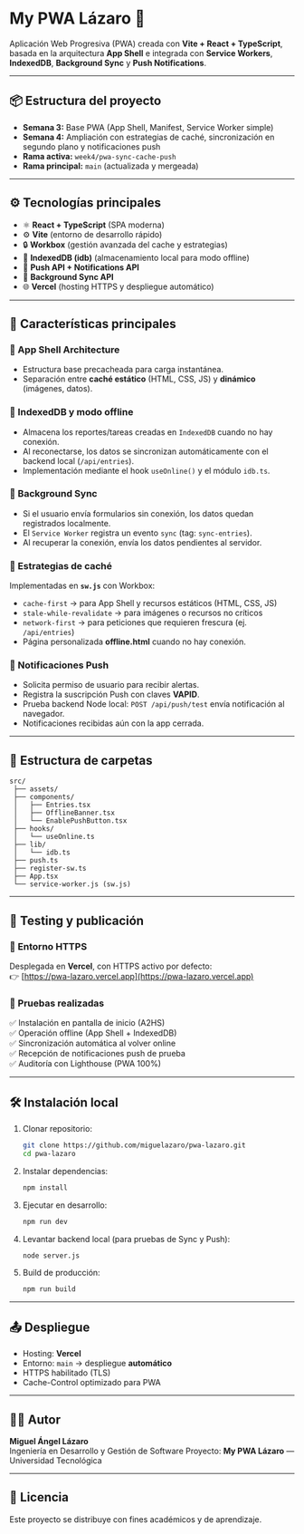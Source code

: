 # My PWA Lázaro 🚀

Aplicación Web Progresiva (PWA) creada con **Vite + React + TypeScript**, basada en la arquitectura **App Shell** e integrada con **Service Workers**, **IndexedDB**, **Background Sync** y **Push Notifications**.

---

## 📦 Estructura del proyecto
- **Semana 3:** Base PWA (App Shell, Manifest, Service Worker simple)  
- **Semana 4:** Ampliación con estrategias de caché, sincronización en segundo plano y notificaciones push  
- **Rama activa:** `week4/pwa-sync-cache-push`  
- **Rama principal:** `main` (actualizada y mergeada)

---

## ⚙️ Tecnologías principales
- ⚛️ **React + TypeScript** (SPA moderna)
- ⚙️ **Vite** (entorno de desarrollo rápido)
- 🔒 **Workbox** (gestión avanzada del cache y estrategias)
- 💾 **IndexedDB (idb)** (almacenamiento local para modo offline)
- 🔔 **Push API + Notifications API**
- 🔄 **Background Sync API**
- 🌐 **Vercel** (hosting HTTPS y despliegue automático)

---

## 📲 Características principales

### 🧱 App Shell Architecture
- Estructura base precacheada para carga instantánea.
- Separación entre **caché estático** (HTML, CSS, JS) y **dinámico** (imágenes, datos).

### 💾 IndexedDB y modo offline
- Almacena los reportes/tareas creadas en `IndexedDB` cuando no hay conexión.
- Al reconectarse, los datos se sincronizan automáticamente con el backend local (`/api/entries`).
- Implementación mediante el hook `useOnline()` y el módulo `idb.ts`.

### 🔄 Background Sync
- Si el usuario envía formularios sin conexión, los datos quedan registrados localmente.
- El `Service Worker` registra un evento `sync` (tag: `sync-entries`).
- Al recuperar la conexión, envía los datos pendientes al servidor.

### 📡 Estrategias de caché
Implementadas en **`sw.js`** con Workbox:
- `cache-first` → para App Shell y recursos estáticos (HTML, CSS, JS)
- `stale-while-revalidate` → para imágenes o recursos no críticos
- `network-first` → para peticiones que requieren frescura (ej. `/api/entries`)
- Página personalizada **offline.html** cuando no hay conexión.

### 🔔 Notificaciones Push
- Solicita permiso de usuario para recibir alertas.
- Registra la suscripción Push con claves **VAPID**.
- Prueba backend Node local: `POST /api/push/test` envía notificación al navegador.
- Notificaciones recibidas aún con la app cerrada.

---

## 🧠 Estructura de carpetas
```
src/
 ├── assets/
 ├── components/
 │   ├── Entries.tsx
 │   ├── OfflineBanner.tsx
 │   └── EnablePushButton.tsx
 ├── hooks/
 │   └── useOnline.ts
 ├── lib/
 │   └── idb.ts
 ├── push.ts
 ├── register-sw.ts
 ├── App.tsx
 └── service-worker.js (sw.js)
```

---

## 🧪 Testing y publicación
### 🔹 Entorno HTTPS
Desplegada en **Vercel**, con HTTPS activo por defecto:  
👉 [https://pwa-lazaro.vercel.app](https://pwa-lazaro.vercel.app)

### 🔹 Pruebas realizadas
✅ Instalación en pantalla de inicio (A2HS)  
✅ Operación offline (App Shell + IndexedDB)  
✅ Sincronización automática al volver online  
✅ Recepción de notificaciones push de prueba  
✅ Auditoría con Lighthouse (PWA 100%)  

---

## 🛠️ Instalación local

1. Clonar repositorio:
   ```bash
   git clone https://github.com/miguelazaro/pwa-lazaro.git
   cd pwa-lazaro
   ```

2. Instalar dependencias:
   ```bash
   npm install
   ```

3. Ejecutar en desarrollo:
   ```bash
   npm run dev
   ```

4. Levantar backend local (para pruebas de Sync y Push):
   ```bash
   node server.js
   ```

5. Build de producción:
   ```bash
   npm run build
   ```

---

## 📤 Despliegue
- Hosting: **Vercel**
- Entorno: `main` → despliegue **automático**
- HTTPS habilitado (TLS)
- Cache-Control optimizado para PWA

---

## 👨‍💻 Autor
**Miguel Ángel Lázaro**  
Ingeniería en Desarrollo y Gestión de Software
Proyecto: **My PWA Lázaro** — Universidad Tecnológica

---

## 🧾 Licencia
Este proyecto se distribuye con fines académicos y de aprendizaje.  

